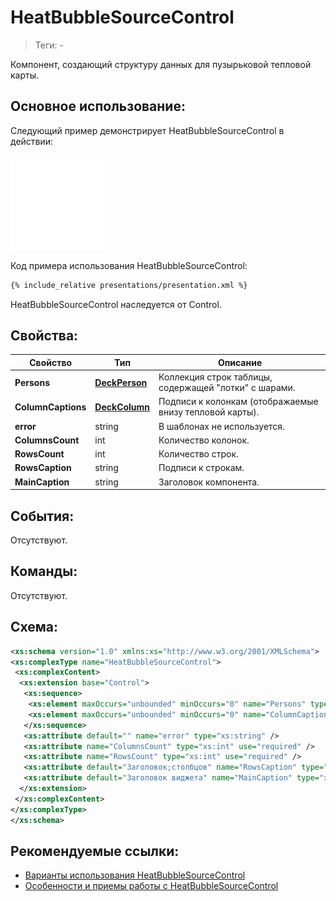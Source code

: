# HeatBubbleSourceControl
> Теги: -

Компонент, создающий структуру данных для пузырьковой тепловой карты.

## Основное использование:

Следующий пример демонстрирует HeatBubbleSourceControl в действии:

![HeatBubbleSourceControl](screenshots/presentation.png)

Код примера использования HeatBubbleSourceControl:

```xml
{% include_relative presentations/presentation.xml %}
```

HeatBubbleSourceControl наследуется от Control.


## Свойства:

| **Свойство**                  | **Тип**                     | **Описание**                             |
| ----------------------------- | --------------------------- | ---------------------------------------- |
| **Persons**                   | **[DeckPerson](../DeckPerson/README.md)**| Коллекция строк таблицы, содержащей "лотки" с шарами.|
| **ColumnCaptions**            | **[DeckColumn](../DeckColumn/README.md)**| Подписи к колонкам (отображаемые внизу тепловой карты).|
| **error**                     | string                      | В шаблонах не используется.              |
| **ColumnsCount**              | int                         | Количество колонок.                      |
| **RowsCount**                 | int                         | Количество строк.                        |
| **RowsCaption**               | string                      | Подписи к строкам.                       |
| **MainCaption**               | string                      | Заголовок компонента.                    |



## События:

Отсутствуют.


## Команды:

Отсутствуют.


## Схема:

```xml
<xs:schema version="1.0" xmlns:xs="http://www.w3.org/2001/XMLSchema">
<xs:complexType name="HeatBubbleSourceControl">
 <xs:complexContent>
  <xs:extension base="Control">
   <xs:sequence>
    <xs:element maxOccurs="unbounded" minOccurs="0" name="Persons" type="DeckPerson" />
    <xs:element maxOccurs="unbounded" minOccurs="0" name="ColumnCaptions" type="DeckColumn" />
   </xs:sequence>
   <xs:attribute default="" name="error" type="xs:string" />
   <xs:attribute name="ColumnsCount" type="xs:int" use="required" />
   <xs:attribute name="RowsCount" type="xs:int" use="required" />
   <xs:attribute default="Заголовок;столбцов" name="RowsCaption" type="xs:string" />
   <xs:attribute default="Заголовок виджета" name="MainCaption" type="xs:string" />
  </xs:extension>
 </xs:complexContent>
</xs:complexType>
</xs:schema>
```


## Рекомендуемые ссылки:

* [Варианты использования HeatBubbleSourceControl](presentations.md)
* [Особенности и приемы работы с HeatBubbleSourceControl](hints.md)

